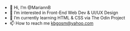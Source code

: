 - 👋 Hi, I’m @MariannB
- 👀 I’m interested in Front-End Web Dev & UI/UX Design 
- 🌱 I’m currently learning HTML & CSS via The Odin Project
- 📫 How to reach me kbgosm@yahoo.com

<!---
MariannB/MariannB is a ✨ special ✨ repository because its `README.md` (this file) appears on your GitHub profile.
You can click the Preview link to take a look at your changes.
--->

